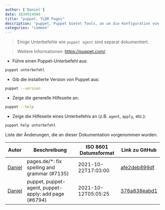 ```yaml
---
author: ['Daniel']
date: 1634914980
title: "puppet, TLDR Pages"
description: "puppet, Puppet bietet Tools, an um die Konfiguration von Servern zu automatisieren."
categories: "common"
---
```

> Einige Unterbefehle wie `puppet agent` sind separat dokumentiert.

> Weitere Informationen: <https://puppet.com/>.

- Führe einen Puppet-Unterbefehl aus:

```bash
puppet unterbefehl
```

- Gib die installierte Version von Puppet aus:

```bash
puppet --version
```

- Zeige die generelle Hilfeseite an:

```bash
puppet --help
```

- Zeige die Hilfeseite eines Unterbefehls an (z.B. `agent`, `apply`, etc.):

```bash
puppet help unterbefehl
```
Liste der Änderungen, die an dieser Dokumentation vorgenommen wurden.


Autor | Beschreibung | ISO 8601 Datumsformat | Link zu GitHub
------|-----|-----|-----
[Daniel](mailto:71837281+darmiel@users.noreply.github.com) | pages.de/*: fix spelling and grammar (#7135) | 2021-10-22T17:03:00 | [afe2deb899df](https://github.com/tldr-pages/tldr/commit/afe2deb899df7f1b3252bdd1326e56988568acce)
[Daniel](mailto:33197631+dadav@users.noreply.github.com) | puppet, puppet-agent, puppet-apply: add page (#6794) | 2021-10-12T05:05:25 | [376a838eabd1](https://github.com/tldr-pages/tldr/commit/376a838eabd1db7407af56860f0f9d26ef02cb9c)

